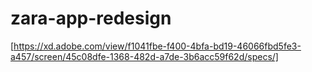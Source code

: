 # zara-app-redesign

[https://xd.adobe.com/view/f1041fbe-f400-4bfa-bd19-46066fbd5fe3-a457/screen/45c08dfe-1368-482d-a7de-3b6acc59f62d/specs/]